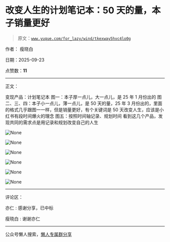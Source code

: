 # 改变人生的计划笔记本：50 天的量，本子销量更好

> 原文：[`www.yuque.com/for_lazy/wind/tkexway5hvc4lo0g`](https://www.yuque.com/for_lazy/wind/tkexway5hvc4lo0g)

作者： 瘦晓白

日期：2025-09-23

点赞数：**11**

* * *

正文：

变现产品：计划笔记本 图一：本子厚一点儿，大一点儿，是 25 年 1 月份出的
图二、三、四：本子小一点儿，薄一点儿，是 50 天的量，25 年 3 月份出的，里面的格式几乎跟图一一样，但是销量更好，有个关键词是 50 天改变人生，应该是小红书有段时间爆火的理念
图五：按照时间轴记录、规划时间 看到这几个产品，发现共同的需求点是用记录和规划改变自己的人生

![](img/b6ab3a4d000b376d71cb5b2af16918e5.png "None")

![](img/4026e844a6e27ab408cb9b6537dce315.png "None")

![](img/72b3f25c3db06b346e25672184f80bcf.png "None")

![](img/82f2fc2deb9429ce116458d8f54801f5.png "None")

![](img/0cec1f5ed36339792370849db5ee5dfa.png "None")

![](img/a1344db61c067472c17d46e2755acedf.png "None")

* * *

评论区：

亦仁 : 感谢分享，已中标

瘦晓白 : 谢谢亦仁

* * *

公众号懒人搜索，[懒人专属群分享](https://lazybook.fun/#/blog/group)